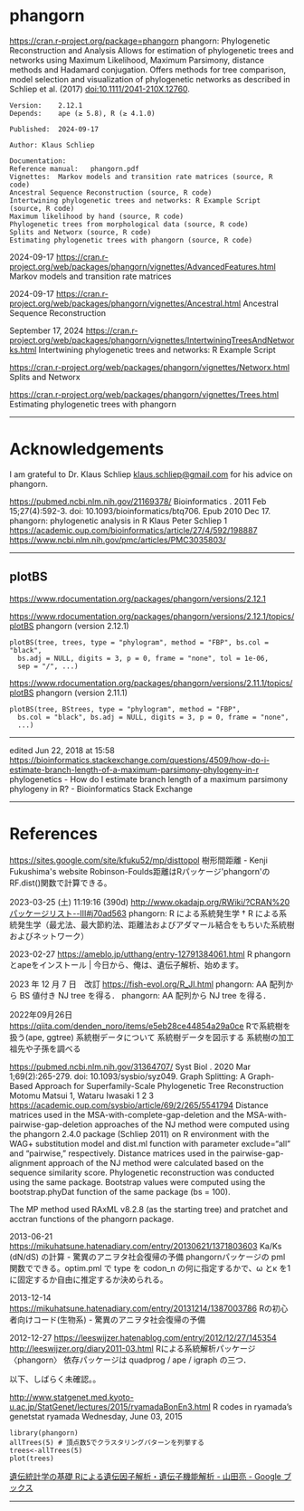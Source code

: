 # phangorn

https://cran.r-project.org/package=phangorn
phangorn: Phylogenetic Reconstruction and Analysis
Allows for estimation of phylogenetic trees and networks using Maximum Likelihood, Maximum Parsimony, distance methods and Hadamard conjugation. Offers methods for tree comparison, model selection and visualization of phylogenetic networks as described in Schliep et al. (2017) <doi:10.1111/2041-210X.12760>.
```
Version:	2.12.1
Depends:	ape (≥ 5.8), R (≥ 4.1.0)

Published:	2024-09-17

Author:	Klaus Schliep

Documentation:
Reference manual:	phangorn.pdf
Vignettes:	Markov models and transition rate matrices (source, R code)
Ancestral Sequence Reconstruction (source, R code)
Intertwining phylogenetic trees and networks: R Example Script (source, R code)
Maximum likelihood by hand (source, R code)
Phylogenetic trees from morphological data (source, R code)
Splits and Networx (source, R code)
Estimating phylogenetic trees with phangorn (source, R code)
```

2024-09-17
https://cran.r-project.org/web/packages/phangorn/vignettes/AdvancedFeatures.html
Markov models and transition rate matrices

2024-09-17
https://cran.r-project.org/web/packages/phangorn/vignettes/Ancestral.html
Ancestral Sequence Reconstruction

September 17, 2024
https://cran.r-project.org/web/packages/phangorn/vignettes/IntertwiningTreesAndNetworks.html
Intertwining phylogenetic trees and networks: R Example Script



https://cran.r-project.org/web/packages/phangorn/vignettes/Networx.html
Splits and Networx

https://cran.r-project.org/web/packages/phangorn/vignettes/Trees.html
Estimating phylogenetic trees with phangorn

----------
# Acknowledgements

I am grateful to Dr. Klaus Schliep <klaus.schliep@gmail.com> for his advice on phangorn.

https://pubmed.ncbi.nlm.nih.gov/21169378/
Bioinformatics
. 2011 Feb 15;27(4):592-3. doi: 10.1093/bioinformatics/btq706. Epub 2010 Dec 17.
phangorn: phylogenetic analysis in R
Klaus Peter Schliep 1
https://academic.oup.com/bioinformatics/article/27/4/592/198887
https://www.ncbi.nlm.nih.gov/pmc/articles/PMC3035803/

----------
## plotBS

https://www.rdocumentation.org/packages/phangorn/versions/2.12.1

https://www.rdocumentation.org/packages/phangorn/versions/2.12.1/topics/plotBS
phangorn (version 2.12.1)
```
plotBS(tree, trees, type = "phylogram", method = "FBP", bs.col = "black",
  bs.adj = NULL, digits = 3, p = 0, frame = "none", tol = 1e-06,
  sep = "/", ...)
```

https://www.rdocumentation.org/packages/phangorn/versions/2.11.1/topics/plotBS
phangorn (version 2.11.1)
```
plotBS(tree, BStrees, type = "phylogram", method = "FBP",
  bs.col = "black", bs.adj = NULL, digits = 3, p = 0, frame = "none",
  ...)
```

----------

edited Jun 22, 2018 at 15:58
https://bioinformatics.stackexchange.com/questions/4509/how-do-i-estimate-branch-length-of-a-maximum-parsimony-phylogeny-in-r
phylogenetics - How do I estimate branch length of a maximum parsimony phylogeny in R? - Bioinformatics Stack Exchange

----------
# References

https://sites.google.com/site/kfuku52/mp/disttopol
樹形間距離 - Kenji Fukushima's website
Robinson-Foulds距離はRパッケージ'phangorn'のRF.dist()関数で計算できる。

2023-03-25 (土) 11:19:16 (390d)
http://www.okadajp.org/RWiki/?CRAN%20パッケージリスト--III#j70ad563
phangorn: R による系統発生学 †
R による系統発生学（最尤法、最大節約法、距離法およびアダマール結合をもちいた系統樹およびネットワーク）

2023-02-27
https://ameblo.jp/utthang/entry-12791384061.html
R phangornとapeをインストール | 今日から、俺は、遺伝子解析、始めます。

2023 年 12 月 7 日　改訂
https://fish-evol.org/R_JI.html
phangorn: AA 配列から BS 値付き NJ tree を得る．
phangorn: AA 配列から NJ tree を得る．


2022年09月26日
https://qiita.com/denden_noro/items/e5eb28ce44854a29a0ce
Rで系統樹を扱う(ape, ggtree)
系統樹データについて
系統樹データを図示する
系統樹の加工
祖先や子孫を調べる

https://pubmed.ncbi.nlm.nih.gov/31364707/
Syst Biol
. 2020 Mar 1;69(2):265-279. doi: 10.1093/sysbio/syz049.
Graph Splitting: A Graph-Based Approach for Superfamily-Scale Phylogenetic Tree Reconstruction
Motomu Matsui 1, Wataru Iwasaki 1 2 3
https://academic.oup.com/sysbio/article/69/2/265/5541794
Distance matrices used in the MSA-with-complete-gap-deletion and the MSA-with-pairwise-gap-deletion approaches of the NJ method were computed using the phangorn 2.4.0 package (Schliep 2011) on R environment with the WAG+
 substitution model and dist.ml function with parameter exclude=“all” and “pairwise,” respectively. Distance matrices used in the pairwise-gap-alignment approach of the NJ method were calculated based on the sequence similarity score. Phylogenetic reconstruction was conducted using the same package. Bootstrap values were computed using the bootstrap.phyDat function of the same package (bs = 100). 

The MP method used RAxML v8.2.8 (as the starting tree) and pratchet and acctran functions of the phangorn package.

2013-06-21
https://mikuhatsune.hatenadiary.com/entry/20130621/1371803603
Ka/Ks (dN/dS) の計算 - 驚異のアニヲタ社会復帰の予備
phangornパッケージの pml 関数でできる。optim.pml で type を codon_n の何に指定するかで、ω
とκ
を1に固定するか自由に推定するか決められる。

2013-12-14
https://mikuhatsune.hatenadiary.com/entry/20131214/1387003786
Rの初心者向けコード(生物系) - 驚異のアニヲタ社会復帰の予備

2012-12-27
https://leeswijzer.hatenablog.com/entry/2012/12/27/145354
http://leeswijzer.org/diary2011-03.html
Rによる系統解析パッケージ〈phangorn〉
依存パッケージは quadprog / ape / igraph の三つ．


以下、しばらく未確認。。


http://www.statgenet.med.kyoto-u.ac.jp/StatGenet/lectures/2015/ryamadaBonEn3.html
R codes in ryamada’s genetstat
ryamada
Wednesday, June 03, 2015
```
library(phangorn)
allTrees(5) # 頂点数5でクラスタリングパターンを列挙する
trees<-allTrees(5)
plot(trees)
```
[遺伝統計学の基礎 Rによる遺伝因子解析・遺伝子機能解析 - 山田亮 - Google ブックス](https://books.google.co.jp/books?id=rFNoBRSp-jwC&pg=PA282&lpg=PA282&dq=phangorn&source=bl&ots=iV3t-Fwghf&sig=kO84v37QnCl0LoWMe9oAaVvAwho&hl=ja&sa=X&ved=0ahUKEwjp5deIyNbTAhUHzbwKHTC2AuIQ6AEISzAI#v=onepage&q=phangorn&f=false)


----------


